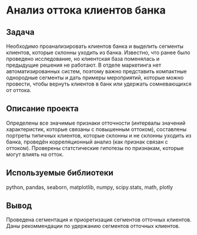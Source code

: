 # Анализ оттока клиентов банка
## Задача
Необходимо проанализировать клиентов банка и выделить сегменты клиентов, которые склонны уходить из банка.
Известно, что ранее было проведено исследование, но клиентская база поменялась и предыдущие решения не работают.
В отделе маркетинга нет автоматизированных систем, поэтому важно представить компактные однородные сегменты и дать
примеры мероприятий, которые можно провести, чтобы вернуть клиентов в банк или удержать сомневающихся от оттока.
## Описание проекта
Определены все значимые признаки отточности (интервалы значений характеристик, которые связаны с повышенным оттоком),
составлены портреты типичных клиентов, которые склонны и не склонны уходить из банка, проведён корреляционный анализ (как признак связан с оттоком).
Проверены статстические гипотезы по признакам, которые могут влиять на отток.
## Используемые библиотеки
python, pandas, seaborn, matplotlib, numpy, scipy.stats, math, plotly
## Вывод
Проведена сегментация и приоретизация сегментов отточных клиентов.
Даны рекоммендации по удержанию сегментов отточных клиентов.
